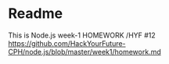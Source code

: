 # Readme 
This is Node.js week-1 HOMEWORK /HYF #12
https://github.com/HackYourFuture-CPH/node.js/blob/master/week1/homework.md